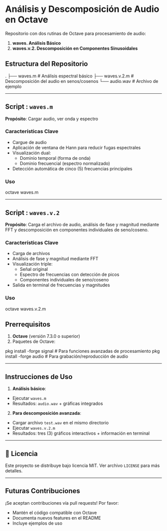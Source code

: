 # Análisis y Descomposición de Audio en Octave

Repositorio con dos rutinas de Octave para procesamiento de audio:
1. **waves. Análisis Básico**
2. **waves.v.2. Descomposición en Componentes Sinusoidales**

## Estructura del Repositorio

.
├── waves.m # Análisis espectral básico
├── waves.v.2.m # Descomposición del audio en senos/cosenos
└── audio.wav # Archivo de ejemplo 

---

## Script : `waves.m`
**Propósito**: Cargar audio, ver onda y espectro

### Características Clave
- Cargue de audio
- Aplicación de ventana de Hann para reducir fugas espectrales
- Visualización dual:
  - Dominio temporal (forma de onda)
  - Dominio frecuencial (espectro normalizado)
- Detección automática de cinco (5) frecuencias principales

### Uso

octave waves.m

---

## Script : `waves.v.2`
**Propósito**: Carga el archivo de audio, análisis de fase y magnitud mediante FFT y descomposición en  componentes individuales de seno/coseno.

### Características Clave
- Carga de archivos
- Análisis de fase y magnitud mediante FFT
- Visualización triple:
  - Señal original
  - Espectro de frecuencias con detección de picos
  - Componentes individuales de seno/coseno
- Salida en terminal de frecuencias y magnitudes

### Uso

octave waves.v.2.m

## Prerrequisitos
1. **Octave** (versión 7.3.0 o superior)
2. Paquetes de Octave:

pkg install -forge signal # Para funciones avanzadas de procesamiento
pkg install -forge audio # Para grabación/reproducción de audio

---

## Instrucciones de Uso
1. **Análisis básico**:
- Ejecutar `waves.m`
- Resultados: `audio.wav` + gráficas integrados

2. **Para descomposición avanzada**:
- Cargar archivo `test.wav` en el mismo directorio
- Ejecutar `waves.v.2.m`
- Resultados: tres (3) gráficos interactivos + información en terminal

---

## 📄 Licencia
Este proyecto se distribuye bajo licencia MIT. Ver archivo `LICENSE` para más detalles.

---

## Futuras Contribuciones
¡Se aceptan contribuciones vía pull requests! Por favor:
- Mantén el código compatible con Octave
- Documenta nuevos features en el README
- Incluye ejemplos de uso